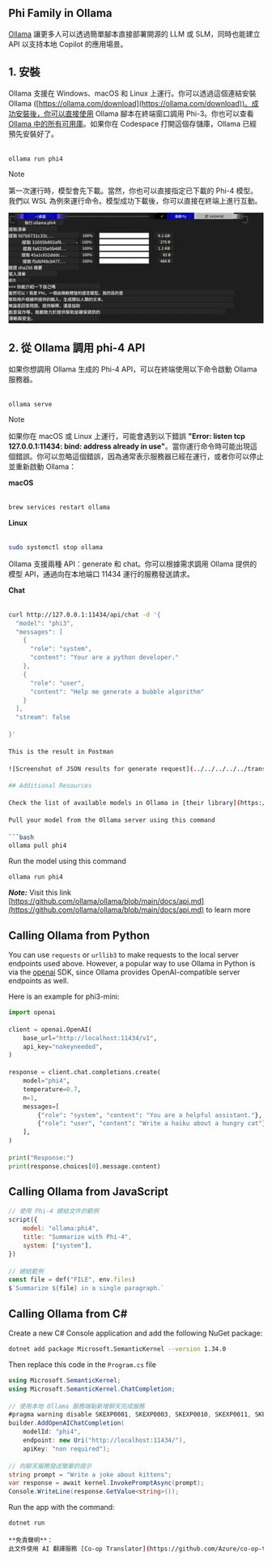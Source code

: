 <!--
CO_OP_TRANSLATOR_METADATA:
{
  "original_hash": "ea58f7c3348e894feaeecb90f5bfa98f",
  "translation_date": "2025-04-04T17:39:10+00:00",
  "source_file": "md\\01.Introduction\\02\\04.Ollama.md",
  "language_code": "hk"
}
-->
## Phi Family in Ollama

[Ollama](https://ollama.com) 讓更多人可以透過簡單腳本直接部署開源的 LLM 或 SLM，同時也能建立 API 以支持本地 Copilot 的應用場景。

## **1. 安裝**

Ollama 支援在 Windows、macOS 和 Linux 上運行。你可以透過這個連結安裝 Ollama ([https://ollama.com/download](https://ollama.com/download))。成功安裝後，你可以直接使用 Ollama 腳本在終端窗口調用 Phi-3。你也可以查看 [Ollama 中的所有可用庫](https://ollama.com/library)。如果你在 Codespace 打開這個存儲庫，Ollama 已經預先安裝好了。

```bash

ollama run phi4

```

> [!NOTE]
> 第一次運行時，模型會先下載。當然，你也可以直接指定已下載的 Phi-4 模型。我們以 WSL 為例來運行命令。模型成功下載後，你可以直接在終端上進行互動。

![run](../../../../../translated_images/ollama_run.b0be611de61f3bb3b42e22205cedf6714b0335ba9288e71d985bf9024f3c20f5.hk.png)

## **2. 從 Ollama 調用 phi-4 API**

如果你想調用 Ollama 生成的 Phi-4 API，可以在終端使用以下命令啟動 Ollama 服務器。

```bash

ollama serve

```

> [!NOTE]
> 如果你在 macOS 或 Linux 上運行，可能會遇到以下錯誤 **"Error: listen tcp 127.0.0.1:11434: bind: address already in use"**。當你運行命令時可能出現這個錯誤。你可以忽略這個錯誤，因為通常表示服務器已經在運行，或者你可以停止並重新啟動 Ollama：

**macOS**

```bash

brew services restart ollama

```

**Linux**

```bash

sudo systemctl stop ollama

```

Ollama 支援兩種 API：generate 和 chat。你可以根據需求調用 Ollama 提供的模型 API，通過向在本地端口 11434 運行的服務發送請求。

**Chat**

```bash

curl http://127.0.0.1:11434/api/chat -d '{
  "model": "phi3",
  "messages": [
    {
      "role": "system",
      "content": "Your are a python developer."
    },
    {
      "role": "user",
      "content": "Help me generate a bubble algorithm"
    }
  ],
  "stream": false
  
}'

This is the result in Postman

![Screenshot of JSON results for generate request](../../../../../translated_images/ollama_gen.bd58ab69d4004826e8cd31e17a3c59840df127b0a30ac9bb38325ac58c74caa5.hk.png)

## Additional Resources

Check the list of available models in Ollama in [their library](https://ollama.com/library).

Pull your model from the Ollama server using this command

```bash
ollama pull phi4
```

Run the model using this command

```bash
ollama run phi4
```

***Note:*** Visit this link [https://github.com/ollama/ollama/blob/main/docs/api.md](https://github.com/ollama/ollama/blob/main/docs/api.md) to learn more

## Calling Ollama from Python

You can use `requests` or `urllib3` to make requests to the local server endpoints used above. However, a popular way to use Ollama in Python is via the [openai](https://pypi.org/project/openai/) SDK, since Ollama provides OpenAI-compatible server endpoints as well.

Here is an example for phi3-mini:

```python
import openai

client = openai.OpenAI(
    base_url="http://localhost:11434/v1",
    api_key="nokeyneeded",
)

response = client.chat.completions.create(
    model="phi4",
    temperature=0.7,
    n=1,
    messages=[
        {"role": "system", "content": "You are a helpful assistant."},
        {"role": "user", "content": "Write a haiku about a hungry cat"},
    ],
)

print("Response:")
print(response.choices[0].message.content)
```

## Calling Ollama from JavaScript 

```javascript
// 使用 Phi-4 總結文件的範例
script({
    model: "ollama:phi4",
    title: "Summarize with Phi-4",
    system: ["system"],
})

// 總結範例
const file = def("FILE", env.files)
$`Summarize ${file} in a single paragraph.`
```

## Calling Ollama from C#

Create a new C# Console application and add the following NuGet package:

```bash
dotnet add package Microsoft.SemanticKernel --version 1.34.0
```

Then replace this code in the `Program.cs` file

```csharp
using Microsoft.SemanticKernel;
using Microsoft.SemanticKernel.ChatCompletion;

// 使用本地 Ollama 服務端點新增聊天完成服務
#pragma warning disable SKEXP0001, SKEXP0003, SKEXP0010, SKEXP0011, SKEXP0050, SKEXP0052
builder.AddOpenAIChatCompletion(
    modelId: "phi4",
    endpoint: new Uri("http://localhost:11434/"),
    apiKey: "non required");

// 向聊天服務發送簡單的提示
string prompt = "Write a joke about kittens";
var response = await kernel.InvokePromptAsync(prompt);
Console.WriteLine(response.GetValue<string>());
```

Run the app with the command:

```bash
dotnet run

**免責聲明**：  
此文件使用 AI 翻譯服務 [Co-op Translator](https://github.com/Azure/co-op-translator) 進行翻譯。我們致力於提供準確的翻譯，但請注意，自動翻譯可能包含錯誤或不準確之處。原始語言的文件應被視為具權威性的來源。對於重要信息，建議使用專業的人工翻譯。我們對因使用此翻譯而產生的任何誤解或錯誤解釋概不負責。